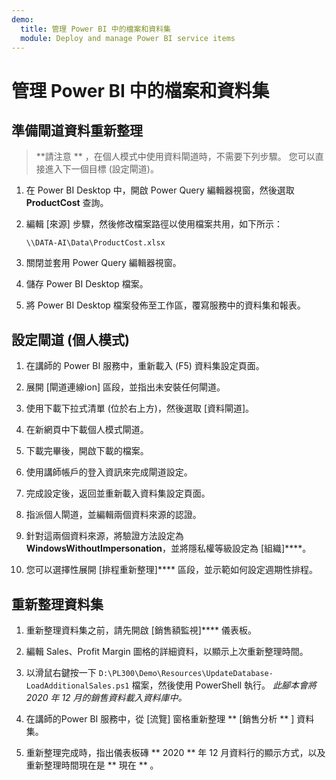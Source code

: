 ```yaml
---
demo:
  title: 管理 Power BI 中的檔案和資料集
  module: Deploy and manage Power BI service items
---
```

# 管理 Power BI 中的檔案和資料集

## 準備閘道資料重新整理

> **請注意 ** ，在個人模式中使用資料閘道時，不需要下列步驟。 您可以直接進入下一個目標 (設定閘道)。

1. 在 Power BI Desktop 中，開啟 Power Query 編輯器視窗，然後選取 **ProductCost** 查詢。

1. 編輯 [來源] 步驟，然後修改檔案路徑以使用檔案共用，如下所示：

    `\\DATA-AI\Data\ProductCost.xlsx`

1. 關閉並套用 Power Query 編輯器視窗。

1. 儲存 Power BI Desktop 檔案。

1. 將 Power BI Desktop 檔案發佈至工作區，覆寫服務中的資料集和報表。

## 設定閘道 (個人模式)

1. 在講師的 Power BI 服務中，重新載入 (F5) 資料集設定頁面。

1. 展開 [閘道連線ion] 區段，並指出未安裝任何閘道。

1. 使用下載下拉式清單 (位於右上方)，然後選取 [資料閘道]。

1. 在新網頁中下載個人模式閘道。

1. 下載完畢後，開啟下載的檔案。

1. 使用講師帳戶的登入資訊來完成閘道設定。

1. 完成設定後，返回並重新載入資料集設定頁面。

1. 指派個人閘道，並編輯兩個資料來源的認證。

1. 針對這兩個資料來源，將驗證方法設定為 **WindowsWithoutImpersonation**，並將隱私權等級設定為 [組織]****。

1. 您可以選擇性展開 [排程重新整理]**** 區段，並示範如何設定週期性排程。

## 重新整理資料集

1. 重新整理資料集之前，請先開啟 [銷售額監視]**** 儀表板。

1. 編輯 Sales、Profit Margin 圖格的詳細資料，以顯示上次重新整理時間。

1. 以滑鼠右鍵按一下 `D:\PL300\Demo\Resources\UpdateDatabase-LoadAdditionalSales.ps1` 檔案，然後使用 PowerShell 執行。 *此腳本會將 2020 年 12 月的銷售資料載入資料庫中。*

1. 在講師的Power BI 服務中，從 [流覽] 窗格重新整理 ** [銷售分析 ** ] 資料集。

1. 重新整理完成時，指出儀表板磚 ** 2020 ** 年 12 月資料行的顯示方式，以及重新整理時間現在是 ** 現在 ** 。
